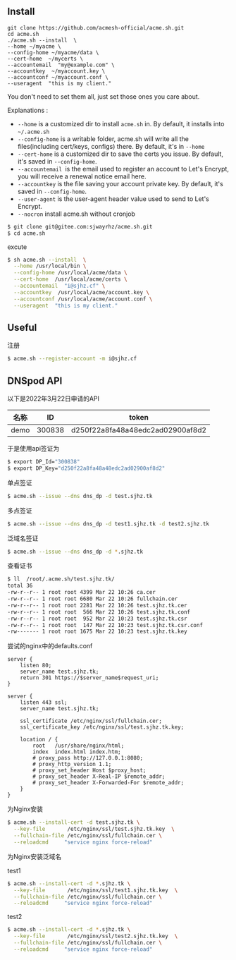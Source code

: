 ## Install

```
git clone https://github.com/acmesh-official/acme.sh.git
cd acme.sh
./acme.sh --install  \
--home ~/myacme \
--config-home ~/myacme/data \
--cert-home  ~/mycerts \
--accountemail  "my@example.com" \
--accountkey  ~/myaccount.key \
--accountconf ~/myaccount.conf \
--useragent  "this is my client."
```

You don't need to set them all, just set those ones you care about.

Explanations :

- `--home` is a customized dir to install `acme.sh` in. By default, it installs into `~/.acme.sh`
- `--config-home` is a writable folder, acme.sh will write all the files(including cert/keys, configs) there. By default, it's in `--home`
- `--cert-home` is a customized dir to save the certs you issue. By default, it's saved in `--config-home`.
- `--accountemail `is the email used to register an account to Let's Encrypt, you will receive a renewal notice email here.
- `--accountkey` is the file saving your account private key. By default, it's saved in `--config-home`.
- `--user-agent` is the user-agent header value used to send to Let's Encrypt.
- `--nocron` install acme.sh without cronjob



```bash
$ git clone git@gitee.com:sjwayrhz/acme.sh.git
$ cd acme.sh
```

excute

```bash
$ sh acme.sh --install  \
  --home /usr/local/bin \
  --config-home /usr/local/acme/data \
  --cert-home  /usr/local/acme/certs \
  --accountemail  "i@sjhz.cf" \
  --accountkey  /usr/local/acme/account.key \
  --accountconf /usr/local/acme/account.conf \
  --useragent  "this is my client."
```

## Useful

注册

```bash
$ acme.sh --register-account -m i@sjhz.cf
```



## DNSpod API

以下是2022年3月22日申请的API

| 名称 |   ID   |              token               |
| :--: | :----: | :------------------------------: |
| demo | 300838 | d250f22a8fa48a48edc2ad02900af8d2 |

于是使用api签证为

```bash
$ export DP_Id="300838"
$ export DP_Key="d250f22a8fa48a48edc2ad02900af8d2"
```

单点签证

```bash
$ acme.sh --issue --dns dns_dp -d test.sjhz.tk
```

多点签证

```bash
$ acme.sh --issue --dns dns_dp -d test1.sjhz.tk -d test2.sjhz.tk
```

泛域名签证

```bash
$ acme.sh --issue --dns dns_dp -d *.sjhz.tk
```

查看证书

```bash
$ ll  /root/.acme.sh/test.sjhz.tk/
total 36
-rw-r--r-- 1 root root 4399 Mar 22 10:26 ca.cer
-rw-r--r-- 1 root root 6680 Mar 22 10:26 fullchain.cer
-rw-r--r-- 1 root root 2281 Mar 22 10:26 test.sjhz.tk.cer
-rw-r--r-- 1 root root  566 Mar 22 10:26 test.sjhz.tk.conf
-rw-r--r-- 1 root root  952 Mar 22 10:23 test.sjhz.tk.csr
-rw-r--r-- 1 root root  147 Mar 22 10:23 test.sjhz.tk.csr.conf
-rw------- 1 root root 1675 Mar 22 10:23 test.sjhz.tk.key
```

尝试的nginx中的defaults.conf

```nginx
server {
    listen 80;
    server_name test.sjhz.tk;
    return 301 https://$server_name$request_uri;
}

server {
    listen 443 ssl;
    server_name test.sjhz.tk;

    ssl_certificate /etc/nginx/ssl/fullchain.cer;
    ssl_certificate_key /etc/nginx/ssl/test.sjhz.tk.key;

    location / {
        root   /usr/share/nginx/html;
        index  index.html index.htm;
        # proxy_pass http://127.0.0.1:8080;
        # proxy_http_version 1.1;
        # proxy_set_header Host $proxy_host; 
        # proxy_set_header X-Real-IP $remote_addr; 
        # proxy_set_header X-Forwarded-For $remote_addr;      
    }
}
```

为Nginx安装

```bash
$ acme.sh --install-cert -d test.sjhz.tk \
  --key-file       /etc/nginx/ssl/test.sjhz.tk.key  \
  --fullchain-file /etc/nginx/ssl/fullchain.cer \
  --reloadcmd     "service nginx force-reload"
```



为Nginx安装泛域名

test1

```bash
$ acme.sh --install-cert -d *.sjhz.tk \
  --key-file       /etc/nginx/ssl/test1.sjhz.tk.key  \
  --fullchain-file /etc/nginx/ssl/fullchain.cer \
  --reloadcmd     "service nginx force-reload"
```

test2

```bash
$ acme.sh --install-cert -d *.sjhz.tk \
  --key-file       /etc/nginx/ssl/test2.sjhz.tk.key  \
  --fullchain-file /etc/nginx/ssl/fullchain.cer \
  --reloadcmd     "service nginx force-reload"
```








